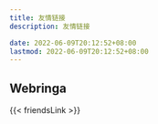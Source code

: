 ```yaml
---
title: 友情链接
description: 友情链接

date: 2022-06-09T20:12:52+08:00
lastmod: 2022-06-09T20:12:52+08:00
---
```


## Webringa

{{< friendsLink >}}
